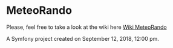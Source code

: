 MeteoRando
==========

Please, feel free to take a look at the wiki here [Wiki MeteoRando](docs/index.html)

A Symfony project created on September 12, 2018, 12:00 pm.
